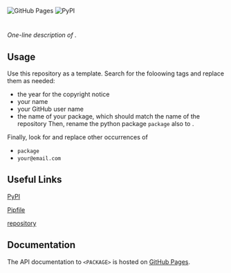![GitHub Pages](https://github.com/<USER>/<PACKAGE>/actions/workflows/publish-documentation.yml/badge.svg)
![PyPI](https://github.com/<USER>/<PACKAGE>/actions/workflows/publish-package.yml/badge.svg)

# <PACKAGE>
_One-line description of <PACKAGE>._

## Usage
Use this repository as a template. Search for the foloowing tags and replace them as needed:
- <YEAR> the year for the copyright notice
- <AUTHOR> your name
- <USER> your GitHub user name
- <PACKAGE> the name of your package, which should match the name of the repository
Then, rename the python package `package` also to <PACKAGE>.

Finally, look for and replace other occurrences of
- `package`
- `your@email.com`

## Useful Links
[PyPI](https://pypi.org/project/<PACKAGE>/)

[Pipfile](https://github.com/<USER>/<PACKAGE>/blob/main/Pipfile)

[repository](https://github.com/<USER>/<PACKAGE>)

## Documentation
The API documentation to `<PACKAGE>` is hosted on [GitHub Pages](https://<USER>.github.io/<PACKAGE>/).
